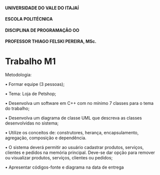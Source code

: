 #### UNIVERSIDADE DO VALE DO ITAJAÍ
#### ESCOLA POLITÉCNICA
#### DISCIPLINA DE PROGRAMAÇÃO OO
#### PROFESSOR THIAGO FELSKI PEREIRA, MSc.
# Trabalho M1
Metodologia:

• Formar equipe (3 pessoas);

• Tema: Loja de Petshop;

• Desenvolva um software em C++ com no mínimo 7 classes para o tema do 
trabalho;

• Desenvolva um diagrama de classe UML que descreva as classes desenvolvidas 
no sistema;

• Utilize os conceitos de: construtores, herança, encapsulamento, agregação, 
composição e dependência.

• O sistema deverá permitir ao usuário cadastrar produtos, serviços, clientes e 
pedidos na memória principal. Deve-se dar opção para remover ou visualizar 
produtos, serviços, clientes ou pedidos;

• Apresentar códigos-fonte e diagrama na data de entrega
